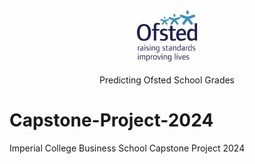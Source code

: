 <div align="center">
	<img style="width:100px" src="https://github.com/wrm65/Capstone-Project-2024/blob/main/images/ofsted-logo.png"><br><br>
	<div>Predicting Ofsted School Grades</div>
</div>

# Capstone-Project-2024
Imperial College Business School Capstone Project 2024
